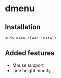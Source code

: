 # dmenu

## Installation
```
sudo make clean install
```

## Added features
* Mouse support
* Line height modify
